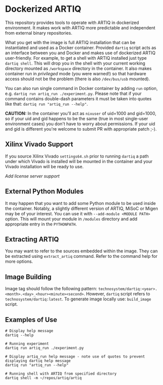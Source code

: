 Dockerized ARTIQ
===

This repository provides tools to operate with ARTIQ in dockerized environment. It makes work with ARTIQ
more predictable and independent from external binary repositories.

What you get with the image is full ARTIQ installation that can be instantiated and used as a Docker container. Provided `dartiq` script acts as an interface between you and Docker and makes use of dockerized ARTIQ user-friendly. For example, to get a shell with ARTIQ installed just type `dartiq shell`. This will drop you in the shell with your current working directory mounted as `/workspace` directory in the container. It also makes container run in *privileged* mode (you were warned!) so that hardware access should not be the problem (there is also `/dev/bus/usb` mounted).

You can also run single command in Docker container by adding `run` option, e.g. `dartiq run artiq_run ./experiment.py`. Please note that if your command contains double-dash parameters it must be taken into quotes like that: `dartiq run "artiq_run --help"`.

**CAUTION:** In the container you'll act as `nixuser` of uid=1000 and gid=1000, so if your uid and gid happens to be the same (true in most single-user environment cases) you don't have to worry about permissions. If your uid and gid is different you're welcome to submit PR with appropriate patch ;-).

## Xilinx Vivado Support

If you source Xilinx Vivado `settings64.sh` prior to running `dartiq` a path under which Vivado is installed will be mounted in the container and your Vivado installation will be ready to use. 

*Add license server support*

## External Python Modules

It may happen that you want to add some Python module to be used inside the container. Notably, a slightly different version of ARTIQ, MiSoC or Migen may be of your interest. You can use it with `--add-module <MODULE PATH>` option. This will mount your module in `/modules` directory and add appropriate entry in the `PYTHONPATH`.

## Extracting ARTIQ

You may want to refer to the sources embedded within the image. They can be extracted using `extract_artiq` command. Refer to the command help for more options.

## Image Building

Image tag should follow the following pattern: `technosystem/dartiq:<year>.<month>.<day>_<hour><minute><second>`. However, `dartiq` script refers to `technosystem/dartiq:latest`.
To generate image locally use: `build_image` script.

## Examples of Use

```
# Display help message
dartiq --help

# Running experiment
dartiq run artiq_run ./experiment.py

# Display artiq_run help message - note use of quotes to prevent displaying dartiq help message
dartiq run "artiq_run --help"

# Running shell with ARTIQ from specified directory
dartiq shell -m ~/repos/artiq/artiq
```
